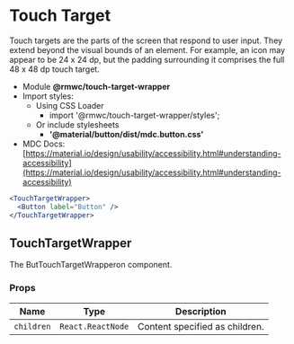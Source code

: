 # Touch Target

Touch targets are the parts of the screen that respond to user input. They extend beyond the visual bounds of an element. For example, an icon may appear to be 24 x 24 dp, but the padding surrounding it comprises the full 48 x 48 dp touch target.

- Module **@rmwc/touch-target-wrapper**
- Import styles:
  - Using CSS Loader
    - import '@rmwc/touch-target-wrapper/styles';
  - Or include stylesheets
    - **'@material/button/dist/mdc.button.css'**
- MDC Docs: [https://material.io/design/usability/accessibility.html#understanding-accessibility](https://material.io/design/usability/accessibility.html#understanding-accessibility)

```jsx
<TouchTargetWrapper>
  <Button label="Button" />
</TouchTargetWrapper>
```

## TouchTargetWrapper
The ButTouchTargetWrapperon component.

### Props

| Name | Type | Description |
|------|------|-------------|
| `children` | `React.ReactNode` | Content specified as children. |



